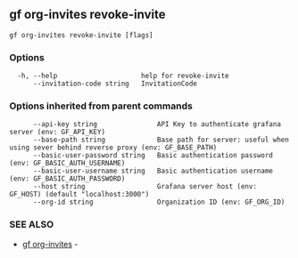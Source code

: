 ## gf org-invites revoke-invite



```
gf org-invites revoke-invite [flags]
```

### Options

```
  -h, --help                     help for revoke-invite
      --invitation-code string   InvitationCode
```

### Options inherited from parent commands

```
      --api-key string               API Key to authenticate grafana server (env: GF_API_KEY)
      --base-path string             Base path for server: useful when using sever behind reverse proxy (env: GF_BASE_PATH)
      --basic-user-password string   Basic authentication password (env: GF_BASIC_AUTH_USERNAME)
      --basic-user-username string   Basic authentication username (env: GF_BASIC_AUTH_PASSWORD)
      --host string                  Grafana server host (env: GF_HOST) (default "localhost:3000")
      --org-id string                Organization ID (env: GF_ORG_ID)
```

### SEE ALSO

* [gf org-invites](gf_org-invites.md)	 - 

